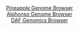 <div id="Pineapple_Genome_Browser" align="center">
  <a href="https://igv.org/app/?sessionURL=blob:zZJfb9owFMW_i6VWmxTyx06ARKomoO1KW9oBZXRUVXQJTjAkdmY7pBTx3edWm_bSSeVh0yQ_2FfXvucc_3ZoQ6VigqMIYdsLbM9DFlJLUY.hKHN6AwVVKEohV9RCkqZUUp5QFO1QCkrDZHRtbi61LlXkOEyXjQJ4JmxFbCjgWXColZ2IwumJPIe5kKCFVE5XwkY4LNs0ajqHsrTNbGIHzgI0OJCXS8GVcErKs7g278W_SnFGuShoXFS5Zq8CYqPHaFzYKXzqTMedJKFKXdFtf3HSuep3vpKzyexzszeb3F5MJ83p8ZhlHHQl6cn9KV6lZHbX645H1ewmV_2kupzKule2j8jp8dlTySRVJ17La5PA98hLMIwv6NP_5NksdqDv6_P7I3wu5mEwDC6fddo7G5AE7qHrtwv_TecY7S2Ui6QyJKBkKVuR51rEbVoBbjZetl7bct3Q5CMFQ9HDo4W0hGRt2h92SG9LwwtS9Hv1io6FhFxQiaJG6LotLwxx4Ld8Nwy9vbVDlcz_Xrjnk1HYcnEH42acslwbmBex4qWygXN7k6R29nxgmv433FvBVTVIB9drFnxhfnYJYjjdduo_ZGkhM_r1A43R9yj6J9y9R4it54fCtvZvhyFdrbISX3SHd.P0bkT6eL1ergdvxkOM2cOiSYUsQJt.UzHHn7RtQDLg2hQ2TLE5y5neTk2KokaRh4mBFiUiF4ZCJLP5B9dyLS9wP_6Gk.wf9z8A">Pineapple Genome Browser</a>
</div>
<div id="Alphonso_Genome_Browser" align="center">
  <a href="https://igv.org/app/?sessionURL=blob:zZJrT9swFIb_iyXQJqW5timJhKbCWmhhUFpCuAhFruMkFoltbDeFVv3vO0Ob9mVI9MOmSVYcH9nOe548G9RSpZngKEa.7fVsz0MW0pVYzXEja3qBG6pRXOBaUwspWlBFOaEo3qACa4OT2TmcrIyROnYcZmSnwbwUtg5s3OC14HilbSIa51jUNV4IhY1Q2jlSuBUOK9vOii6wlDZ8O7B7To4NdnAtK8G1cCTlZbaC.7JfpaykXDQ0a5a1YW8BMsgDGXO7wF8G6XxACNX6jL6O88PB2XhwEwyT.5Pw.D65PE2TMN2fs5Jjs1T0cHh6Eu75ozSoIvfpdurdfLu7PvXL9OQ8ORZ7wdf94YtkiupDr.8dBL2uHwaAhvGcvvxPXcNgO3YeNeZGTVND5N2ou.cfkalewfQMNPKxyavxH7vvoq2FakGW4AMilerHnmsFbmj1_LDz49U7sFw3AkZKMBQ_PFrIKEyeYPvDBplXCdYgTZ.XbwJZSKicKhR3Itfte1Hk97r9rhtF3tbaoKWq_x7gUTKL.q4_8P0wK1htQOk801xqG3Nut6Swy_WORCu6ZulTtJR1I4HkhA2LmSHAM2rW8Lwk7xC1EAR4.5XQ7kdy_RMDPxLENotdtbt4HrSX54BndN9MOJ4U19ECViKZ3a6vrpJ3Ee2GpxCqwQb2QwWWP71rsWKYGyi0TLMFq5l5TYGkWKHY8wPQFxFRC_ARqXLxybVcy.u5n39rGmwft98B">Alphonso Genome Browser</a>
</div>


<div id="DAF_Genomics_Browser" align="center">
  <a href="https://igv.org/app/?sessionURL=blob:tZFra9swFIb_i2D95Jt8iSNDGF6Wtlm7Bpp6aVNKUO3jWJstuZJcNwv57xNex2CjlEEHkpA4l_fVefboEaRigqME.Q6OHIyRhVQl.iVt2houaAMKJSWtFVhIQgkSeA4o2aOSKk2zy3NTWWndqsR1C1raW.CiYblyVODQ1lai0xWYVNt3aEO_C0575eSiMcmaurRuK8GVcGmeg1K257bAt5uemuNXbDO0hE3T1ZoNqhtjwhgrnJIat4wX8PSKkf.gbBZ7n66W6VB_Brt5MUnP5umXYJatT0bTdbY4XWWj1dGSbTnVnYTJ.df7K74jeRv10pvPohvNxO44j6fT_l3w8Wj21DIJaoJjPA6iEAdjdLBQLfLOIEB5JXGCQyv2x5YfhvbzNYhGZgZSMJTc3llIS5p_M.m3e6R3rQGFFDx0AzMLCVmARIlNPC_GhPhRGIceIfhg7VEn6zcmeZxdktjzU98fOfe0Mfolq4fxGaG_g2.F8Y_OZv8rpsfF9vMVORGLC_bhhnC2Ol1fk2Wv2KfwBUwWevFbpZAN1Sb08_kMhdZGrQGuf1MJDneHHw--">DAF Genomics Browser</a>
</div>
